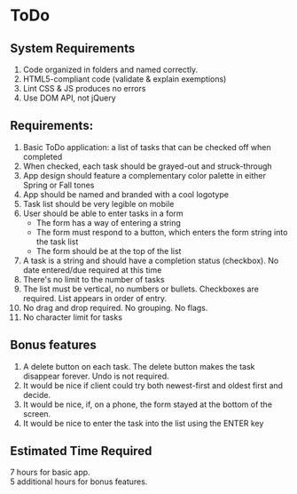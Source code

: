 ToDo
====

System Requirements
-------------------

1. Code organized in folders and named correctly.
2. HTML5-compliant code (validate & explain exemptions)
3. Lint CSS & JS produces no errors
4. Use DOM API, not jQuery

Requirements:
-----------
1. Basic ToDo application: a list of tasks that can be checked off when completed
2. When checked, each task should be grayed-out and struck-through
3. App design should feature a complementary color palette in either Spring or Fall tones
4. App should be named and branded with a cool logotype
5. Task list should be very legible on mobile
6. User should be able to enter tasks in a form
	* The form has a way of entering a string
	* The form must respond to a button, which enters the form string into the task list
	* The form should be at the top of the list
7. A task is a string and should have a completion status (checkbox). No date entered/due required at this time
8. There's no limit to the number of tasks
9. The list must be vertical, no numbers or bullets. Checkboxes are required. List appears in order of entry.
10. No drag and drop required. No grouping. No flags.
11. No character limit for tasks

Bonus features
--------------
1. A delete button on each task. The delete button makes the task disappear forever. Undo is not required.
2. It would be nice if client could try both newest-first and oldest first and decide.
3. It would be nice, if, on a phone, the form stayed at the bottom of the screen.
4. It would be nice to enter the task into the list using the ENTER key

Estimated Time Required
-----------------------
7 hours for basic app.  
5 additional hours for bonus features.


